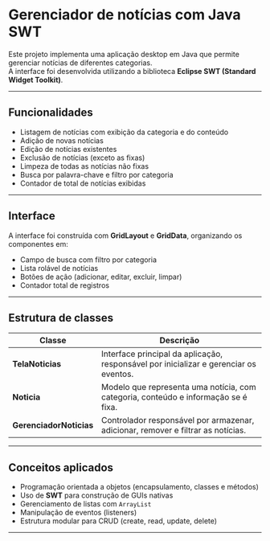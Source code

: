# Gerenciador de notícias com Java SWT

Este projeto implementa uma aplicação desktop em Java que permite gerenciar notícias de diferentes categorias.  
A interface foi desenvolvida utilizando a biblioteca **Eclipse SWT (Standard Widget Toolkit)**.

---

## Funcionalidades

- Listagem de notícias com exibição da categoria e do conteúdo  
- Adição de novas notícias  
- Edição de notícias existentes  
- Exclusão de notícias (exceto as fixas)  
- Limpeza de todas as notícias não fixas  
- Busca por palavra-chave e filtro por categoria  
- Contador de total de notícias exibidas

---

## Interface

A interface foi construída com **GridLayout** e **GridData**, organizando os componentes em:

- Campo de busca com filtro por categoria  
- Lista rolável de notícias  
- Botões de ação (adicionar, editar, excluir, limpar)
- Contador total de registros

---

## Estrutura de classes

| Classe | Descrição |
|--------|------------|
| **TelaNoticias** | Interface principal da aplicação, responsável por inicializar e gerenciar os eventos. |
| **Noticia** | Modelo que representa uma notícia, com categoria, conteúdo e informação se é fixa. |
| **GerenciadorNoticias** | Controlador responsável por armazenar, adicionar, remover e filtrar as notícias. |

---

## Conceitos aplicados

- Programação orientada a objetos (encapsulamento, classes e métodos)  
- Uso de **SWT** para construção de GUIs nativas  
- Gerenciamento de listas com `ArrayList`
- Manipulação de eventos (listeners)  
- Estrutura modular para CRUD (create, read, update, delete)

---


